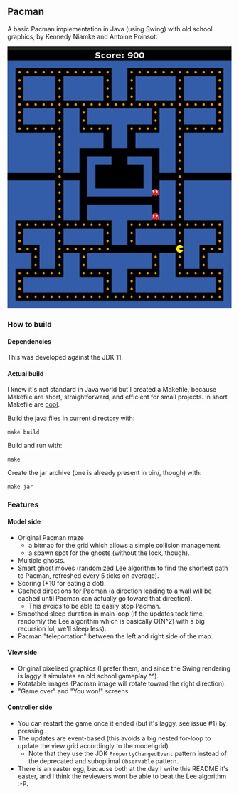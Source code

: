 ## Pacman

A basic Pacman implementation in Java (using Swing) with old school graphics, by Kennedy Niamke and Antoine Poinsot.

![A screenshot of the game](game_screenshot.png)


### How to build

#### Dependencies

This was developed against the JDK 11.

#### Actual build

I know it's not standard in Java world but I created a Makefile, because Makefile are
short, straightforward, and efficient for small projects. In short Makefile are [cool](https://xkcd.com/801/).

Build the java files in current directory with:
```
make build
```
Build and run with:
```
make
```
Create the jar archive (one is already present in bin/, though) with:
```
make jar
```


### Features

#### Model side

- Original Pacman maze
    - a bitmap for the grid which allows a simple collision management.
    - a spawn spot for the ghosts (without the lock, though).
- Multiple ghosts.
- Smart ghost moves (randomized Lee algorithm to find the shortest path to Pacman,
    refreshed every 5 ticks on average).
- Scoring (+10 for eating a dot).
- Cached directions for Pacman (a direction leading to a wall will be cached until Pacman
    can actually go toward that direction).
    - This avoids to be able to easily stop Pacman.
- Smoothed sleep duration in main loop (if the updates took time, randomly the Lee
    algorithm which is basically O(N^2) with a big recursion lol, we'll sleep less).
- Pacman "teleportation" between the left and right side of the map.

#### View side

- Original pixelised graphics (I prefer them, and since the Swing rendering is laggy it
    simulates an old school gameplay ^^).
- Rotatable images (Pacman image will rotate toward the right direction).
- "Game over" and "You won!" screens.

#### Controller side

- You can restart the game once it ended (but it's laggy, see issue #1) by pressing
    <space>.
- The updates are event-based (this avoids a big nested for-loop to update the view grid
    accordingly to the model grid).
    - Note that they use the JDK `PropertyChangedEvent` pattern instead of the deprecated
        and suboptimal `Observable` pattern.
- There is an easter egg, because both at the day I write this README it's easter, and I
    think the reviewers wont be able to beat the Lee algorithm :-P.
